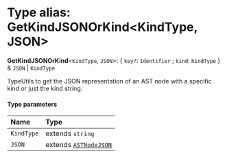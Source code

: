 # Type alias: GetKindJSONOrKind\<KindType, JSON>

**GetKindJSONOrKind**<`KindType`, `JSON`>: { `key?`: `Identifier` ; `kind`: `KindType`  } & `JSON` | `KindType`

TypeUtils to get the JSON representation of an AST node with a specific kind or just the kind string.

#### Type parameters

| Name | Type |
| :------ | :------ |
| `KindType` | extends `string` |
| `JSON` | extends [`ASTNodeJSON`](/en/auto-docs/variable-core/interfaces/ASTNodeJSON.md) |
